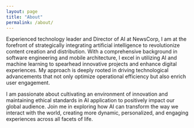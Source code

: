 ```yaml
---
layout: page
title: "About"
permalink: /about/
---
```


Experienced technology leader and Director of AI at NewsCorp, I am at the forefront of strategically integrating artificial intelligence to revolutionize content creation and distribution. With a comprehensive background in software engineering and mobile architecture, I excel in utilizing AI and machine learning to spearhead innovative projects and enhance digital experiences. My approach is deeply rooted in driving technological advancements that not only optimize operational efficiency but also enrich user engagement.

I am passionate about cultivating an environment of innovation and maintaining ethical standards in AI application to positively impact our global audience. Join me in exploring how AI can transform the way we interact with the world, creating more dynamic, personalized, and engaging experiences across all facets of life.